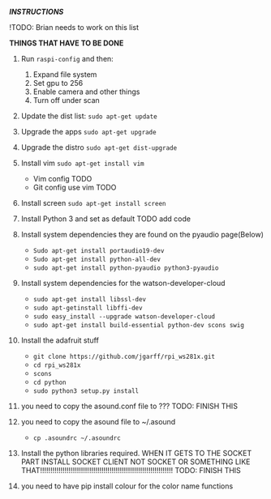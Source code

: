 ***INSTRUCTIONS***


!TODO: Brian needs to work on this list


**THINGS THAT HAVE TO BE DONE**
1. Run `raspi-config` and then:
    1. Expand file system
    2. Set gpu to 256
    3. Enable camera and other things
    4. Turn off under scan

2. Update the dist list: `sudo apt-get update`
3. Upgrade the apps `sudo apt-get upgrade`
4. Upgrade the distro `sudo apt-get dist-upgrade`

5. Install vim `sudo apt-get install vim`
    * Vim config TODO
    * Git config use vim TODO

6. Install screen `sudo apt-get install screen`

7. Install Python 3 and set as default TODO add code
8. Install system dependencies they are found on the pyaudio page(Below)
    * `Sudo apt-get install portaudio19-dev`
    * `Sudo apt-get install python-all-dev`
    * `sudo apt-get install python-pyaudio python3-pyaudio`

9. Install system dependencies for the watson-developer-cloud
    * `sudo apt-get install libssl-dev`
    * `sudo apt-getinstall libffi-dev`
    * `sudo easy_install --upgrade watson-developer-cloud`
    * `sudo apt-get install build-essential python-dev scons swig`

10. Install the adafruit stuff  
    * `git clone https://github.com/jgarff/rpi_ws281x.git`
    * `cd rpi_ws281x`
    * `scons`
    * `cd python`
    * `sudo python3 setup.py install`

11. you need to copy the asound.conf file to ??? TODO: FINISH THIS

12. you need to copy the asound file to ~/.asound
    * `cp .asoundrc ~/.asoundrc`

13. Install the python libraries required.
    WHEN IT GETS TO THE SOCKET PART INSTALL SOCKET CLIENT NOT SOCKET OR SOMETHING LIKE THAT!!!!!!!!!!!!!!!!!!!!!!!!!!!!!!!!!!!!!!!!!!!!!!!!!!!!!!!!!!!!!!!!!  TODO: FINISH THIS


  14. you need to have pip install colour for the color name functions
